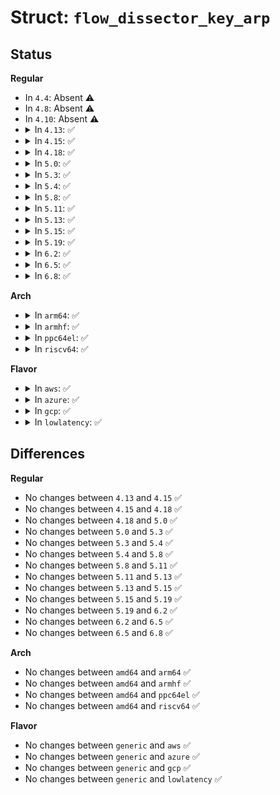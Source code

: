 # Struct: <code>flow_dissector_key_arp</code>

## Status
<b>Regular</b>
<ul>
<li>
In <code>4.4</code>: Absent ⚠️
</li>
<li>
In <code>4.8</code>: Absent ⚠️
</li>
<li>
In <code>4.10</code>: Absent ⚠️
</li>
<li>
<details>
<summary>In <code>4.13</code>: ✅</summary>

```c
struct flow_dissector_key_arp {
    __u32 sip;
    __u32 tip;
    __u8 op;
    unsigned char sha[6];
    unsigned char tha[6];
};
```
</details>
</li>
<li>
<details>
<summary>In <code>4.15</code>: ✅</summary>

```c
struct flow_dissector_key_arp {
    __u32 sip;
    __u32 tip;
    __u8 op;
    unsigned char sha[6];
    unsigned char tha[6];
};
```
</details>
</li>
<li>
<details>
<summary>In <code>4.18</code>: ✅</summary>

```c
struct flow_dissector_key_arp {
    __u32 sip;
    __u32 tip;
    __u8 op;
    unsigned char sha[6];
    unsigned char tha[6];
};
```
</details>
</li>
<li>
<details>
<summary>In <code>5.0</code>: ✅</summary>

```c
struct flow_dissector_key_arp {
    __u32 sip;
    __u32 tip;
    __u8 op;
    unsigned char sha[6];
    unsigned char tha[6];
};
```
</details>
</li>
<li>
<details>
<summary>In <code>5.3</code>: ✅</summary>

```c
struct flow_dissector_key_arp {
    __u32 sip;
    __u32 tip;
    __u8 op;
    unsigned char sha[6];
    unsigned char tha[6];
};
```
</details>
</li>
<li>
<details>
<summary>In <code>5.4</code>: ✅</summary>

```c
struct flow_dissector_key_arp {
    __u32 sip;
    __u32 tip;
    __u8 op;
    unsigned char sha[6];
    unsigned char tha[6];
};
```
</details>
</li>
<li>
<details>
<summary>In <code>5.8</code>: ✅</summary>

```c
struct flow_dissector_key_arp {
    __u32 sip;
    __u32 tip;
    __u8 op;
    unsigned char sha[6];
    unsigned char tha[6];
};
```
</details>
</li>
<li>
<details>
<summary>In <code>5.11</code>: ✅</summary>

```c
struct flow_dissector_key_arp {
    __u32 sip;
    __u32 tip;
    __u8 op;
    unsigned char sha[6];
    unsigned char tha[6];
};
```
</details>
</li>
<li>
<details>
<summary>In <code>5.13</code>: ✅</summary>

```c
struct flow_dissector_key_arp {
    __u32 sip;
    __u32 tip;
    __u8 op;
    unsigned char sha[6];
    unsigned char tha[6];
};
```
</details>
</li>
<li>
<details>
<summary>In <code>5.15</code>: ✅</summary>

```c
struct flow_dissector_key_arp {
    __u32 sip;
    __u32 tip;
    __u8 op;
    unsigned char sha[6];
    unsigned char tha[6];
};
```
</details>
</li>
<li>
<details>
<summary>In <code>5.19</code>: ✅</summary>

```c
struct flow_dissector_key_arp {
    __u32 sip;
    __u32 tip;
    __u8 op;
    unsigned char sha[6];
    unsigned char tha[6];
};
```
</details>
</li>
<li>
<details>
<summary>In <code>6.2</code>: ✅</summary>

```c
struct flow_dissector_key_arp {
    __u32 sip;
    __u32 tip;
    __u8 op;
    unsigned char sha[6];
    unsigned char tha[6];
};
```
</details>
</li>
<li>
<details>
<summary>In <code>6.5</code>: ✅</summary>

```c
struct flow_dissector_key_arp {
    __u32 sip;
    __u32 tip;
    __u8 op;
    unsigned char sha[6];
    unsigned char tha[6];
};
```
</details>
</li>
<li>
<details>
<summary>In <code>6.8</code>: ✅</summary>

```c
struct flow_dissector_key_arp {
    __u32 sip;
    __u32 tip;
    __u8 op;
    unsigned char sha[6];
    unsigned char tha[6];
};
```
</details>
</li>
</ul>
<b>Arch</b>
<ul>
<li>
<details>
<summary>In <code>arm64</code>: ✅</summary>

```c
struct flow_dissector_key_arp {
    __u32 sip;
    __u32 tip;
    __u8 op;
    unsigned char sha[6];
    unsigned char tha[6];
};
```
</details>
</li>
<li>
<details>
<summary>In <code>armhf</code>: ✅</summary>

```c
struct flow_dissector_key_arp {
    __u32 sip;
    __u32 tip;
    __u8 op;
    unsigned char sha[6];
    unsigned char tha[6];
};
```
</details>
</li>
<li>
<details>
<summary>In <code>ppc64el</code>: ✅</summary>

```c
struct flow_dissector_key_arp {
    __u32 sip;
    __u32 tip;
    __u8 op;
    unsigned char sha[6];
    unsigned char tha[6];
};
```
</details>
</li>
<li>
<details>
<summary>In <code>riscv64</code>: ✅</summary>

```c
struct flow_dissector_key_arp {
    __u32 sip;
    __u32 tip;
    __u8 op;
    unsigned char sha[6];
    unsigned char tha[6];
};
```
</details>
</li>
</ul>
<b>Flavor</b>
<ul>
<li>
<details>
<summary>In <code>aws</code>: ✅</summary>

```c
struct flow_dissector_key_arp {
    __u32 sip;
    __u32 tip;
    __u8 op;
    unsigned char sha[6];
    unsigned char tha[6];
};
```
</details>
</li>
<li>
<details>
<summary>In <code>azure</code>: ✅</summary>

```c
struct flow_dissector_key_arp {
    __u32 sip;
    __u32 tip;
    __u8 op;
    unsigned char sha[6];
    unsigned char tha[6];
};
```
</details>
</li>
<li>
<details>
<summary>In <code>gcp</code>: ✅</summary>

```c
struct flow_dissector_key_arp {
    __u32 sip;
    __u32 tip;
    __u8 op;
    unsigned char sha[6];
    unsigned char tha[6];
};
```
</details>
</li>
<li>
<details>
<summary>In <code>lowlatency</code>: ✅</summary>

```c
struct flow_dissector_key_arp {
    __u32 sip;
    __u32 tip;
    __u8 op;
    unsigned char sha[6];
    unsigned char tha[6];
};
```
</details>
</li>
</ul>

## Differences
<b>Regular</b>
<ul>
<li>
No changes between <code>4.13</code> and <code>4.15</code> ✅
</li>
<li>
No changes between <code>4.15</code> and <code>4.18</code> ✅
</li>
<li>
No changes between <code>4.18</code> and <code>5.0</code> ✅
</li>
<li>
No changes between <code>5.0</code> and <code>5.3</code> ✅
</li>
<li>
No changes between <code>5.3</code> and <code>5.4</code> ✅
</li>
<li>
No changes between <code>5.4</code> and <code>5.8</code> ✅
</li>
<li>
No changes between <code>5.8</code> and <code>5.11</code> ✅
</li>
<li>
No changes between <code>5.11</code> and <code>5.13</code> ✅
</li>
<li>
No changes between <code>5.13</code> and <code>5.15</code> ✅
</li>
<li>
No changes between <code>5.15</code> and <code>5.19</code> ✅
</li>
<li>
No changes between <code>5.19</code> and <code>6.2</code> ✅
</li>
<li>
No changes between <code>6.2</code> and <code>6.5</code> ✅
</li>
<li>
No changes between <code>6.5</code> and <code>6.8</code> ✅
</li>
</ul>
<b>Arch</b>
<ul>
<li>
No changes between <code>amd64</code> and <code>arm64</code> ✅
</li>
<li>
No changes between <code>amd64</code> and <code>armhf</code> ✅
</li>
<li>
No changes between <code>amd64</code> and <code>ppc64el</code> ✅
</li>
<li>
No changes between <code>amd64</code> and <code>riscv64</code> ✅
</li>
</ul>
<b>Flavor</b>
<ul>
<li>
No changes between <code>generic</code> and <code>aws</code> ✅
</li>
<li>
No changes between <code>generic</code> and <code>azure</code> ✅
</li>
<li>
No changes between <code>generic</code> and <code>gcp</code> ✅
</li>
<li>
No changes between <code>generic</code> and <code>lowlatency</code> ✅
</li>
</ul>
